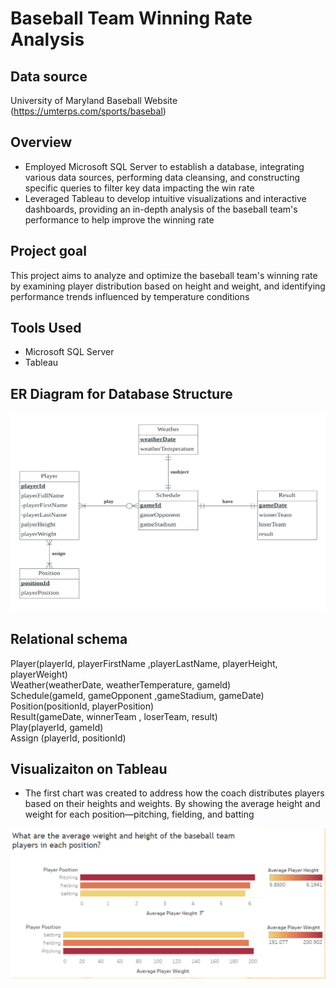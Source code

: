# Baseball Team Winning Rate Analysis

## Data source
University of Maryland Baseball Website (https://umterps.com/sports/basebal)

## Overview
* Employed Microsoft SQL Server to establish a database, integrating various data sources, performing data cleansing, and constructing specific queries to filter key data impacting the win rate
* Leveraged Tableau to develop intuitive visualizations and interactive dashboards, providing an in-depth analysis of the baseball team's performance to help improve the winning rate

## Project goal
This project aims to analyze and optimize the baseball team's winning rate by examining player distribution based on height and weight, and identifying performance trends influenced by temperature conditions

## Tools Used
* Microsoft SQL Server
* Tableau

## ER Diagram for Database Structure
![image/ER model.jpg](https://github.com/xhartonx/Baseball-team-analytics/blob/main/image/ER%20model.jpg)

## Relational schema
Player(playerId, playerFirstName ,playerLastName, playerHeight, playerWeight)<br/>
Weather(weatherDate, weatherTemperature, gameld)<br/>
Schedule(gameId, gameOpponent ,gameStadium, gameDate)<br/>
Position(positionId, playerPosition)<br/>
Result(gameDate, winnerTeam , loserTeam, result)<br/>
Play(playerId, gameId)<br/>
Assign (playerId, positionId)

## Visualizaiton on Tableau
* The first chart was created to address how the coach distributes players based on their heights and weights. By showing the average height and weight for each position—pitching, fielding, and batting
  
![image/db%20Q1.jpg](https://github.com/xhartonx/Baseball-team-analytics/blob/main/image/db%20Q1.jpg)

